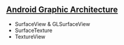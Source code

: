 ## [Android Graphic Architecture](https://source.android.com/devices/graphics/architecture)
- SurfaceView & GLSurfaceView
- SurfaceTexture
- TextureView


